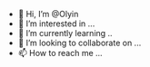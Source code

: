 - 👋 Hi, I’m @Olyin
- 👀 I’m interested in ...
- 🌱 I’m currently learning ..
- 💞️ I’m looking to collaborate on ...
- 📫 How to reach me ...

<!---
Olyin/Olyin is a ✨ special ✨ repository because its `README.md` (this file) appears on your GitHub profile.
You can click the Preview link to take a look at your changes.
--->
